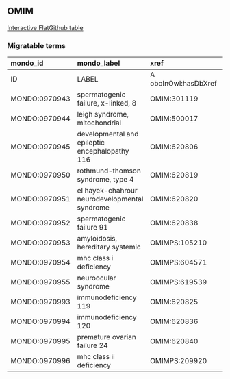 ## OMIM
[Interactive FlatGithub table](https://flatgithub.com/monarch-initiative/mondo-ingest?filename=src/ontology/slurp/omim.tsv)

### Migratable terms
| mondo_id      | mondo_label                                    | xref                 | xref_source                | original_label                                 | definition    | parents       |
|:--------------|:-----------------------------------------------|:---------------------|:---------------------------|:-----------------------------------------------|:--------------|:--------------|
| ID            | LABEL                                          | A oboInOwl:hasDbXref | >A oboInOwl:source SPLIT=| |                                                | A IAO:0000115 | SC %          |
| MONDO:0970943 | spermatogenic failure, x-linked, 8             | OMIM:301119          | MONDO:equivalentTo         | spermatogenic failure, x-linked, 8             |               | MONDO:0004983 |
| MONDO:0970944 | leigh syndrome, mitochondrial                  | OMIM:500017          | MONDO:equivalentTo         | leigh syndrome, mitochondrial                  |               |               |
| MONDO:0970945 | developmental and epileptic encephalopathy 116 | OMIM:620806          | MONDO:equivalentTo         | developmental and epileptic encephalopathy 116 |               | MONDO:0100062 |
| MONDO:0970950 | rothmund-thomson syndrome, type 4              | OMIM:620819          | MONDO:equivalentTo         | rothmund-thomson syndrome, type 4              |               | MONDO:0010002 |
| MONDO:0970951 | el hayek-chahrour neurodevelopmental syndrome  | OMIM:620820          | MONDO:equivalentTo         | el hayek-chahrour neurodevelopmental syndrome  |               |               |
| MONDO:0970952 | spermatogenic failure 91                       | OMIM:620838          | MONDO:equivalentTo         | spermatogenic failure 91                       |               | MONDO:0004983 |
| MONDO:0970953 | amyloidosis, hereditary systemic               | OMIMPS:105210        | MONDO:equivalentTo         | Amyloidosis, hereditary systemic               |               |               |
| MONDO:0970954 | mhc class i deficiency                         | OMIMPS:604571        | MONDO:equivalentTo         | MHC class I deficiency                         |               |               |
| MONDO:0970955 | neuroocular syndrome                           | OMIMPS:619539        | MONDO:equivalentTo         | Neuroocular syndrome                           |               |               |
| MONDO:0970993 | immunodeficiency 119                           | OMIM:620825          | MONDO:equivalentTo         | immunodeficiency 119                           |               | MONDO:0021094 |
| MONDO:0970994 | immunodeficiency 120                           | OMIM:620836          | MONDO:equivalentTo         | immunodeficiency 120                           |               | MONDO:0021094 |
| MONDO:0970995 | premature ovarian failure 24                   | OMIM:620840          | MONDO:equivalentTo         | premature ovarian failure 24                   |               | MONDO:0019852 |
| MONDO:0970996 | mhc class ii deficiency                        | OMIMPS:209920        | MONDO:equivalentTo         | MHC class II deficiency                        |               |               |